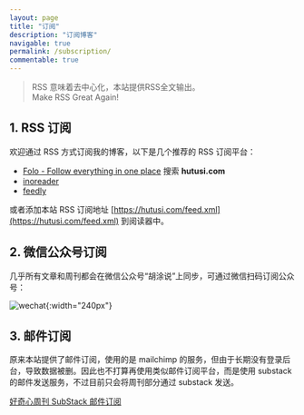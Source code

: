 ```yaml
---
layout: page
title: "订阅"
description: "订阅博客"
navigable: true
permalink: /subscription/
commentable: true
---
```


> RSS 意味着去中心化，本站提供RSS全文输出。    
> Make RSS Great Again!
>

## 1. RSS 订阅

欢迎通过 RSS 方式订阅我的博客，以下是几个推荐的 RSS 订阅平台：

- [Folo - Follow everything in one place](https://app.folo.is/discover?type=search&keyword=hutusi.com)   搜索 **hutusi.com**
- [inoreader](https://www.inoreader.com/search/feeds/hutusi.com)
- [feedly](https://feedly.com/i/discover/sources/search/feed/hutusi.com)

或者添加本站 RSS 订阅地址 [https://hutusi.com/feed.xml](https://hutusi.com/feed.xml) 到阅读器中。

## 2. 微信公众号订阅

几乎所有文章和周刊都会在微信公众号“胡涂说”上同步，可通过微信扫码订阅公众号：

![wechat]({{site.images_baseurl}}/site/qrcode_for_hututalk_8cm.jpg?w=1280){:width="240px"}

## 3. 邮件订阅

原来本站提供了邮件订阅，使用的是 mailchimp 的服务，但由于长期没有登录后台，导致数据被删。因此也不打算再使用类似邮件订阅平台，而是使用 substack 的邮件发送服务，不过目前只会将周刊部分通过 substack 发送。

[好奇心周刊 SubStack 邮件订阅](https://hutusi.substack.com/)

